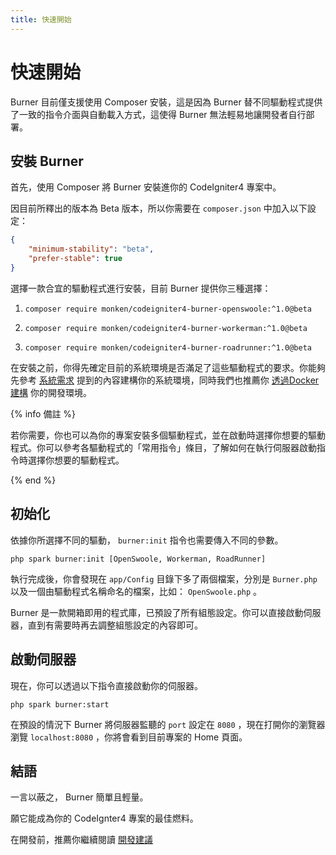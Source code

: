 ```yaml
---
title: 快速開始
---
```


# 快速開始

Burner 目前僅支援使用 Composer 安裝，這是因為 Burner 替不同驅動程式提供了一致的指令介面與自動載入方式，這使得 Burner 無法輕易地讓開發者自行部署。

## 安裝 Burner

首先，使用 Composer 將 Burner 安裝進你的 CodeIgniter4 專案中。

因目前所釋出的版本為 Beta 版本，所以你需要在 `composer.json` 中加入以下設定：

```json
{
    "minimum-stability": "beta",
    "prefer-stable": true
}
```

選擇一款合宜的驅動程式進行安裝，目前 Burner 提供你三種選擇：

1. 
    ```
    composer require monken/codeigniter4-burner-openswoole:^1.0@beta
    ```

2. 
    ```
    composer require monken/codeigniter4-burner-workerman:^1.0@beta
    ```

3. 
    ```
    composer require monken/codeigniter4-burner-roadrunner:^1.0@beta
    ```

在安裝之前，你得先確定目前的系統環境是否滿足了這些驅動程式的要求。你能夠先參考 [系統需求](/introduction) 提到的內容建構你的系統環境，同時我們也推薦你 [透過Docker建構](/general/docker) 你的開發環境。

{% info 備註 %}

若你需要，你也可以為你的專案安裝多個驅動程式，並在啟動時選擇你想要的驅動程式。你可以參考各驅動程式的「常用指令」條目，了解如何在執行伺服器啟動指令時選擇你想要的驅動程式。

{% end %}


## 初始化

依據你所選擇不同的驅動， `burner:init` 指令也需要傳入不同的參數。

```
php spark burner:init [OpenSwoole, Workerman, RoadRunner]
```

執行完成後，你會發現在 `app/Config` 目錄下多了兩個檔案，分別是 `Burner.php` 以及一個由驅動程式名稱命名的檔案，比如： `OpenSwoole.php` 。

Burner 是一款開箱即用的程式庫，已預設了所有組態設定。你可以直接啟動伺服器，直到有需要時再去調整組態設定的內容即可。

## 啟動伺服器

現在，你可以透過以下指令直接啟動你的伺服器。

```
php spark burner:start
```

在預設的情況下 Burner 將伺服器監聽的 `port` 設定在 `8080` ，現在打開你的瀏覽器瀏覽 `localhost:8080` ，你將會看到目前專案的 Home 頁面。

## 結語

一言以蔽之， Burner 簡單且輕量。

願它能成為你的 CodeIgnter4 專案的最佳燃料。

在開發前，推薦你繼續閱讀 [開發建議](/general/suggestion)
